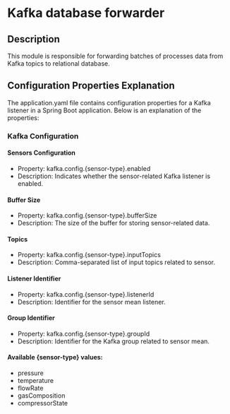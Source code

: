 # Kafka database forwarder

## Description

This module is responsible for forwarding batches of processes data from Kafka topics to relational database. 

## Configuration Properties Explanation

The application.yaml file contains configuration properties for a Kafka listener in a Spring Boot application. Below is an explanation of the properties:


### Kafka Configuration

#### Sensors Configuration

* Property: kafka.config.{sensor-type}.enabled
* Description: Indicates whether the sensor-related Kafka listener is enabled.

#### Buffer Size
* Property: kafka.config.{sensor-type}.bufferSize
* Description: The size of the buffer for storing sensor-related data.

#### Topics
* Property: kafka.config.{sensor-type}.inputTopics
* Description: Comma-separated list of input topics related to sensor.

#### Listener Identifier
* Property: kafka.config.{sensor-type}.listenerId
* Description: Identifier for the sensor mean listener.

#### Group Identifier
* Property: kafka.config.{sensor-type}.groupId
* Description: Identifier for the Kafka group related to sensor mean.

#### Available {sensor-type} values:
* pressure
* temperature
* flowRate
* gasComposition
* compressorState
